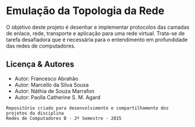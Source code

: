 Emulação da Topologia da Rede 
=============================
O objetivo deste projeto é desenhar e implementar protocolos das camadas de enlace, rede, transporte e aplicação para uma rede virtual. Trata-se de tarefa desafiadora que é necessária para o entendimento em profundidade das redes de computadores. 

Licença & Autores
-----------------
- Autor: Francesco Abrahão
- Autor: Marcello da Silva Sousa 
- Autor: Náthia de Souza Marrafon
- Autor: Paolla Catherine S. M. Agard

```text
Repositório criado para desenvolvimento e compartilhamento dos projetos da disciplina 
Redes de Computadores B - 2º Semestre - 2015
```